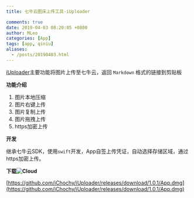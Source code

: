 ```yaml
---
title: 七牛云图床上传工具-iUploader

comments: true
date: 2019-04-03 08:20:05 +0800
author: MLeo
categories: [App] 
tags: [app, qiniu]
aliases:
  - /posts/20190403.html
---
```


[iUploader](https://www.ichochy.com)主要功能将图片上传至七牛云，返回 `Markdown` 格式的链接到剪贴板

**功能介绍**

1. 图片本地压缩 
2. 图片右键上传  
3. 图片复制上传  
4. 图片拖拽上传  
5. https加密上传  


**开发**

继承七牛云SDK，使用`swift`开发，App自签上传凭证，自动选择存储区域，通过https加密上传。



**下载![Cloud](https://images.ichochy.com/Cloud.png)**

[https://github.com/iChochy/iUploader/releases/download/1.0.1/App.dmg](https://github.com/iChochy/iUploader/releases/download/1.0.1/App.dmg)